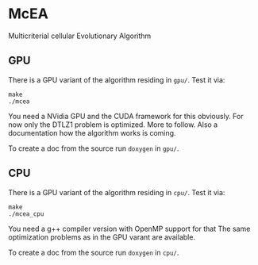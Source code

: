 # McEA
Multicriterial cellular Evolutionary Algorithm

## GPU

There is a GPU variant of the algorithm residing in `gpu/`.
Test it via:

```
make
./mcea
```

You need a NVidia GPU and the CUDA framework for this obviously.
For now only the DTLZ1 problem is optimized. More to follow.
Also a documentation how the algorithm works is coming.

To create a doc from the source run `doxygen` in `gpu/`.

## CPU

There is a GPU variant of the algorithm residing in `cpu/`.
Test it via:

```
make
./mcea_cpu
```

You need a g++ compiler version with OpenMP support for that
The same optimization problems as in the GPU varant are available.

To create a doc from the source run `doxygen` in `cpu/`.
